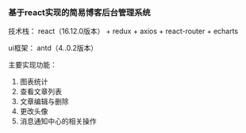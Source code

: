 ### 基于react实现的简易博客后台管理系统



技术栈： react（16.12.0版本） + redux + axios + react-router + echarts

ui框架： antd（4..0.2版本）

主要实现功能：

1.   图表统计
2. 查看文章列表
3. 文章编辑与删除
4. 更改头像
5. 消息通知中心的相关操作